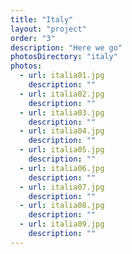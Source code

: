 ```yaml
---
title: "Italy"
layout: "project"
order: "3"
description: "Here we go"
photosDirectory: "italy"
photos:
  - url: italia01.jpg
    description: ""
  - url: italia02.jpg
    description: ""
  - url: italia03.jpg
    description: ""
  - url: italia04.jpg
    description: ""
  - url: italia05.jpg
    description: ""
  - url: italia06.jpg
    description: ""
  - url: italia07.jpg
    description: ""
  - url: italia08.jpg
    description: ""
  - url: italia09.jpg
    description: ""
---
```

